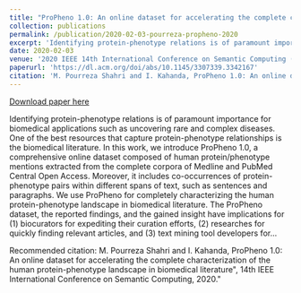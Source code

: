 ```yaml
---
title: "ProPheno 1.0: An online dataset for accelerating the complete characterization of the human protein-phenotype landscape in biomedical literature"
collection: publications
permalink: /publication/2020-02-03-pourreza-propheno-2020
excerpt: 'Identifying protein-phenotype relations is of paramount importance for biomedical applications such as uncovering rare and complex diseases. One of the best resources that capture protein-phenotype relationships is the biomedical literature. In this work, we introduce ProPheno 1.0, a comprehensive online dataset composed of human protein/phenotype mentions extracted from the complete corpora of Medline and PubMed Central Open Access. Moreover, it includes co-occurrences of protein-phenotype pairs within different spans of text, such as sentences and paragraphs. We use ProPheno for completely characterizing the human protein-phenotype landscape in biomedical literature. The ProPheno dataset, the reported findings, and the gained insight have implications for (1) biocurators for expediting their curation efforts, (2) researches for quickly finding relevant articles, and (3) text mining tool developers for...'
date: 2020-02-03
venue: '2020 IEEE 14th International Conference on Semantic Computing (ICSC)'
paperurl: 'https://dl.acm.org/doi/abs/10.1145/3307339.3342167'
citation: 'M. Pourreza Shahri and I. Kahanda, ProPheno 1.0: An online dataset for accelerating the complete characterization of the human protein-phenotype landscape in biomedical literature&quot;, 14th IEEE International Conference on Semantic Computing, 2020.&quot;'
---
```


<a href='https://dl.acm.org/doi/abs/10.1145/3307339.3342167'>Download paper here</a>

Identifying protein-phenotype relations is of paramount importance for biomedical applications such as uncovering rare and complex diseases. One of the best resources that capture protein-phenotype relationships is the biomedical literature. In this work, we introduce ProPheno 1.0, a comprehensive online dataset composed of human protein/phenotype mentions extracted from the complete corpora of Medline and PubMed Central Open Access. Moreover, it includes co-occurrences of protein-phenotype pairs within different spans of text, such as sentences and paragraphs. We use ProPheno for completely characterizing the human protein-phenotype landscape in biomedical literature. The ProPheno dataset, the reported findings, and the gained insight have implications for (1) biocurators for expediting their curation efforts, (2) researches for quickly finding relevant articles, and (3) text mining tool developers for...

Recommended citation: M. Pourreza Shahri and I. Kahanda, ProPheno 1.0: An online dataset for accelerating the complete characterization of the human protein-phenotype landscape in biomedical literature", 14th IEEE International Conference on Semantic Computing, 2020."